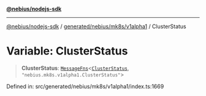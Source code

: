 [**@nebius/nodejs-sdk**](../../../../../README.md)

---

[@nebius/nodejs-sdk](../../../../../README.md) / [generated/nebius/mk8s/v1alpha1](../README.md) / ClusterStatus

# Variable: ClusterStatus

> **ClusterStatus**: [`MessageFns`](../../../../../runtime/protos/core/interfaces/MessageFns.md)\<[`ClusterStatus`](../interfaces/ClusterStatus.md), `"nebius.mk8s.v1alpha1.ClusterStatus"`\>

Defined in: src/generated/nebius/mk8s/v1alpha1/index.ts:1669
